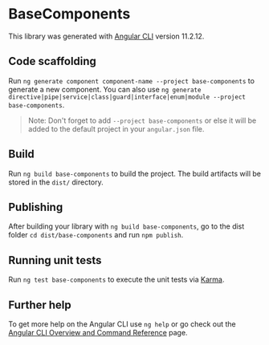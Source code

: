 # BaseComponents

This library was generated with [Angular CLI](https://github.com/angular/angular-cli) version 11.2.12.

## Code scaffolding

Run `ng generate component component-name --project base-components` to generate a new component. You can also use `ng generate directive|pipe|service|class|guard|interface|enum|module --project base-components`.
> Note: Don't forget to add `--project base-components` or else it will be added to the default project in your `angular.json` file. 

## Build

Run `ng build base-components` to build the project. The build artifacts will be stored in the `dist/` directory.

## Publishing

After building your library with `ng build base-components`, go to the dist folder `cd dist/base-components` and run `npm publish`.

## Running unit tests

Run `ng test base-components` to execute the unit tests via [Karma](https://karma-runner.github.io).

## Further help

To get more help on the Angular CLI use `ng help` or go check out the [Angular CLI Overview and Command Reference](https://angular.io/cli) page.
